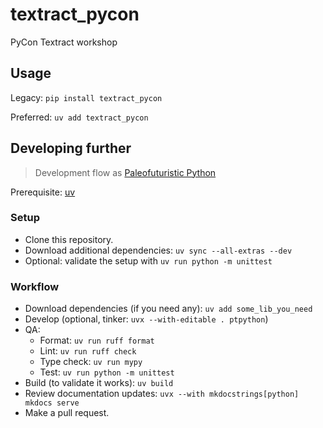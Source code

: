 # textract_pycon

PyCon Textract workshop

## Usage

Legacy: `pip install textract_pycon`

Preferred: `uv add textract_pycon`

## Developing further

> Development flow as [Paleofuturistic Python](https://github.com/schubergphilis/paleofuturistic_python)

Prerequisite: [uv](https://docs.astral.sh/uv/)

### Setup

- Clone this repository.
- Download additional dependencies: `uv sync --all-extras --dev`
- Optional: validate the setup with `uv run python -m unittest`

### Workflow

- Download dependencies (if you need any): `uv add some_lib_you_need`
- Develop (optional, tinker: `uvx --with-editable . ptpython`)
- QA:
    - Format: `uv run ruff format`
    - Lint: `uv run ruff check`
    - Type check: `uv run mypy`
    - Test: `uv run python -m unittest`
- Build (to validate it works): `uv build`
- Review documentation updates: `uvx --with mkdocstrings[python] mkdocs serve`
- Make a pull request.
